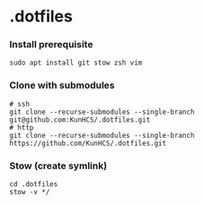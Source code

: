 # .dotfiles

### Install prerequisite
`sudo apt install git stow zsh vim`

### Clone with submodules

```
# ssh
git clone --recurse-submodules --single-branch git@github.com:KunHCS/.dotfiles.git
# http
git clone --recurse-submodules --single-branch https://github.com/KunHCS/.dotfiles.git
```

### Stow (create symlink)
```
cd .dotfiles
stow -v */
```
